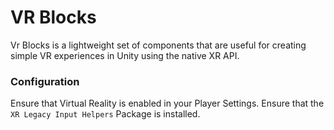 # VR Blocks
Vr Blocks is a lightweight set of components that are useful for creating simple VR experiences in Unity using the native XR API.


### Configuration
Ensure that Virtual Reality is enabled in your Player Settings.
Ensure that the `XR Legacy Input Helpers` Package is installed.

